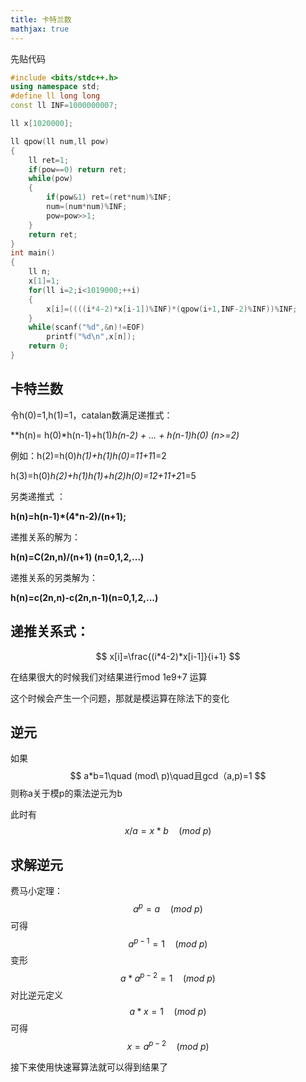 ```yaml
---
title: 卡特兰数
mathjax: true
---
```

先贴代码

```c++
#include <bits/stdc++.h>
using namespace std;
#define ll long long
const ll INF=1000000007;

ll x[1020000];

ll qpow(ll num,ll pow)
{
    ll ret=1;
    if(pow==0) return ret;
    while(pow)
    {
        if(pow&1) ret=(ret*num)%INF;      
        num=(num*num)%INF;                  
        pow=pow>>1;                         
    }
    return ret;
}
int main() 
{
    ll n;
    x[1]=1;
    for(ll i=2;i<1019000;++i)
    {
        x[i]=((((i*4-2)*x[i-1])%INF)*(qpow(i+1,INF-2)%INF))%INF;
    }
    while(scanf("%d",&n)!=EOF)
        printf("%d\n",x[n]);
    return 0;        
}
```



## 卡特兰数



令h(0)=1,h(1)=1，catalan数满足递推式：

**h(n)= h(0)\*h(n-1)+h(1)*h(n-2) + ... + h(n-1)*h(0) (n>=2)**

例如：h(2)=h(0)*h(1)+h(1)*h(0)=1*1+1*1=2

h(3)=h(0)*h(2)+h(1)*h(1)+h(2)*h(0)=1*2+1*1+2*1=5

另类递推式 ：

**h(n)=h(n-1)\*(4*n-2)/(n+1);**

递推关系的解为：

**h(n)=C(2n,n)/(n+1) (n=0,1,2,...)**

递推关系的另类解为：

**h(n)=c(2n,n)-c(2n,n-1)(n=0,1,2,...)**



## 递推关系式：


$$
x[i]=\frac{(i*4-2)*x[i-1]}{i+1}
$$



在结果很大的时候我们对结果进行mod 1e9+7 运算

这个时候会产生一个问题，那就是模运算在除法下的变化

## 逆元



如果
$$
a*b=1\quad (mod\ p)\quad且gcd（a,p)=1
$$
则称a关于模p的乘法逆元为b

此时有
$$
x/a=x*b\quad (mod\ p)
$$

## 求解逆元





费马小定理：
$$
a^{p}=a\quad (mod\ p)
$$
可得
$$
a^{p-1}=1\quad (mod\ p)
$$
变形
$$
a*a^{p-2}=1\quad (mod\ p)
$$
对比逆元定义
$$
a*x=1\quad (mod\ p)
$$
可得
$$
x=a^{p-2}\quad (mod\ p)
$$

接下来使用快速幂算法就可以得到结果了

